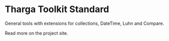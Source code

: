 # Tharga Toolkit Standard

General tools with extensions for collections, DateTime, Luhn and Compare.

Read more on the project site.